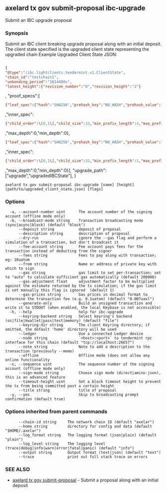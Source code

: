 ## axelard tx gov submit-proposal ibc-upgrade

Submit an IBC upgrade proposal

### Synopsis

Submit an IBC client breaking upgrade proposal along with an initial deposit.
The client state specified is the upgraded client state representing the upgraded chain
Example Upgraded Client State JSON:

```json

{
"@type":"/ibc.lightclients.tendermint.v1.ClientState",
"chain_id":"testchain1",
"unbonding_period":"1814400s",
"latest_height":{"revision_number":"0","revision_height":"2"}
```

,
"proof_specs":\[

```json
{"leaf_spec":{"hash":"SHA256","prehash_key":"NO_HASH","prehash_value":"SHA256","length":"VAR_PROTO","prefix":"AA=="}
```

,"inner_spec":

```json
{"child_order":\[0,1\],"child_size":33,"min_prefix_length":4,"max_prefix_length":12,"empty_child":null,"hash":"SHA256"}
```

,"max_depth":0,"min_depth":0},

```json
{"leaf_spec":{"hash":"SHA256","prehash_key":"NO_HASH","prehash_value":"SHA256","length":"VAR_PROTO","prefix":"AA=="}
```

,"inner_spec":

```json
{"child_order":\[0,1\],"child_size":32,"min_prefix_length":1,"max_prefix_length":1,"empty_child":null,"hash":"SHA256"}
```

,"max_depth":0,"min_depth":0}\],
"upgrade_path":\["upgrade","upgradedIBCState"\],
}

```
axelard tx gov submit-proposal ibc-upgrade [name] [height] [path/to/upgraded_client_state.json] [flags]
```

### Options

```
  -a, --account-number uint      The account number of the signing account (offline mode only)
  -b, --broadcast-mode string    Transaction broadcasting mode (sync|async|block) (default "block")
      --deposit string           deposit of proposal
      --description string       description of proposal
      --dry-run                  ignore the --gas flag and perform a simulation of a transaction, but don't broadcast it
      --fee-account string       Fee account pays fees for the transaction instead of deducting from the signer
      --fees string              Fees to pay along with transaction; eg: 10uatom
      --from string              Name or address of private key with which to sign
      --gas string               gas limit to set per-transaction; set to "auto" to calculate sufficient gas automatically (default 200000)
      --gas-adjustment float     adjustment factor to be multiplied against the estimate returned by the tx simulation; if the gas limit is set manually this flag is ignored  (default 1)
      --gas-prices string        Gas prices in decimal format to determine the transaction fee (e.g. 0.1uatom) (default "0.007uaxl")
      --generate-only            Build an unsigned transaction and write it to STDOUT (when enabled, the local Keybase is not accessible)
  -h, --help                     help for ibc-upgrade
      --keyring-backend string   Select keyring's backend (os|file|kwallet|pass|test|memory) (default "file")
      --keyring-dir string       The client Keyring directory; if omitted, the default 'home' directory will be used
      --ledger                   Use a connected Ledger device
      --node string              `<host>:<port>` to tendermint rpc interface for this chain (default "tcp://localhost:26657")
      --note string              Note to add a description to the transaction (previously --memo)
      --offline                  Offline mode (does not allow any online functionality
  -s, --sequence uint            The sequence number of the signing account (offline mode only)
      --sign-mode string         Choose sign mode (direct|amino-json), this is an advanced feature
      --timeout-height uint      Set a block timeout height to prevent the tx from being committed past a certain height
      --title string             title of proposal
  -y, --yes                      Skip tx broadcasting prompt confirmation (default true)
```

### Options inherited from parent commands

```
      --chain-id string     The network chain ID (default "axelar")
      --home string         directory for config and data (default "$HOME/.axelar")
      --log_format string   The logging format (json|plain) (default "plain")
      --log_level string    The logging level (trace|debug|info|warn|error|fatal|panic) (default "info")
      --output string       Output format (text|json) (default "text")
      --trace               print out full stack trace on errors
```

### SEE ALSO

- [axelard tx gov submit-proposal](/cli-docs/v0_31_2/axelard_tx_gov_submit-proposal) - Submit a proposal along with an initial deposit
